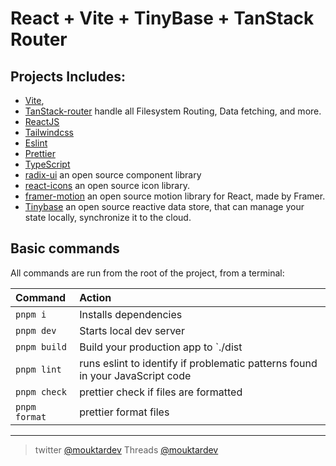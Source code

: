 # React + Vite + TinyBase + TanStack Router

## Projects Includes:

- [Vite](https://vitejs.dev),
- [TanStack-router](https://tanstack.com/router/v1) handle all Filesystem Routing, Data fetching, and more.
- [ReactJS](https://reactjs.org)
- [Tailwindcss](https://tailwindcss.com)
- [Eslint](https://eslint.org)
- [Prettier](https://prettier.io)
- [TypeScript](https://www.typescriptlang.org)
- [radix-ui](https://www.radix-ui.com/) an open source component library
- [react-icons](react-icons.github.io/react-icons) an open source icon library.
- [framer-motion](https://github.com/framer/motion) an open source motion library for React, made by Framer.
- [Tinybase](https://tinybase.org/) an open source reactive data store, that can manage your state locally, synchronize it to the cloud.

## Basic commands

All commands are run from the root of the project, from a terminal:

| Command       | Action                                                                        |
| :------------ | :---------------------------------------------------------------------------- |
| `pnpm i`      | Installs dependencies                                                         |
| `pnpm dev`    | Starts local dev server                                                       |
| `pnpm build`  | Build your production app to `./dist                                          |
| `pnpm lint`   | runs eslint to identify if problematic patterns found in your JavaScript code |
| `pnpm check`  | prettier check if files are formatted                                         |
| `pnpm format` | prettier format files                                                         |

---

> twitter [@mouktardev](https://twitter.com/mouktardev) Threads [@mouktardev](https://www.threads.net/@mouktardev)
